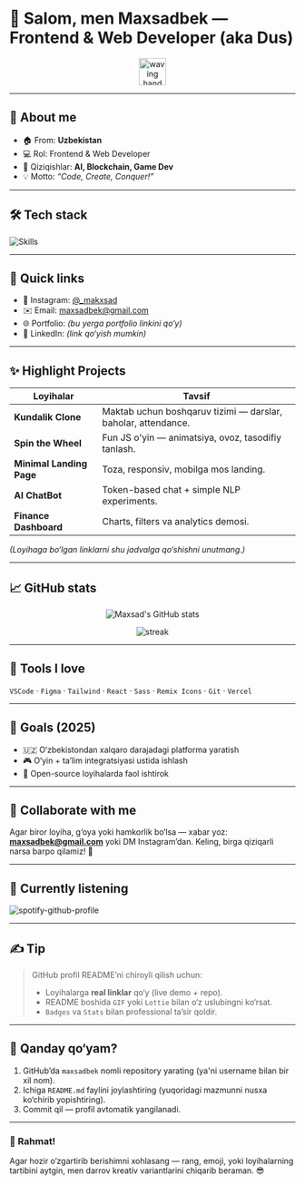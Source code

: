 # 👋 Salom, men **Maxsadbek** — Frontend & Web Developer (aka **Dus**)

<p align="center">
  <img src="https://user-images.githubusercontent.com/72663882/171687151-bb31c996-c9d2-49c8-b593-734946893b23.gif" alt="waving hand" width="48" />
</p>

---

## 🚀 About me
- 🏠 From: **Uzbekistan**  
- 💻 Rol: Frontend & Web Developer  
- 🎯 Qiziqishlar: **AI, Blockchain, Game Dev**  
- 💡 Motto: *“Code, Create, Conquer!”*  

---

## 🛠 Tech stack
![Skills](https://skillicons.dev/icons?i=html,css,js,ts,react,tailwind,sass,bootstrap,figma,git,github,vscode,ps,ai,python,nodejs,mongodb&perline=8)

---

## 📌 Quick links
- 🔗 Instagram: [@_makxsad](https://www.instagram.com/_makxsad/)  
- ✉️ Email: [maxsadbek@gmail.com](mailto:maxsadbek@gmail.com)  
- 🌐 Portfolio: _(bu yerga portfolio linkini qo‘y)_  
- 💼 LinkedIn: _(link qo‘yish mumkin)_

---

## ✨ Highlight Projects
| Loyihalar | Tavsif |
|---|---|
| **Kundalik Clone** | Maktab uchun boshqaruv tizimi — darslar, baholar, attendance. |
| **Spin the Wheel** | Fun JS o'yin — animatsiya, ovoz, tasodifiy tanlash. |
| **Minimal Landing Page** | Toza, responsiv, mobilga mos landing. |
| **AI ChatBot** | Token-based chat + simple NLP experiments. |
| **Finance Dashboard** | Charts, filters va analytics demosi. |

*(Loyihaga bo‘lgan linklarni shu jadvalga qo‘shishni unutmang.)*

---

## 📈 GitHub stats
<p align="center">
  <img src="https://github-readme-stats.vercel.app/api?username=maxsadbek&show_icons=true&icon_color=00ffff&bg_color=0d1117&text_color=00ffaa&title_color=00ffff&border_color=00ffff&border_radius=15" alt="Maxsad's GitHub stats" />
</p>

<p align="center">
  <img src="https://streak-stats.demolab.com?user=maxsadbek&hide_border=false&border_radius=15&background=0d1117&ring=00ffff&stroke=fff&border=00ffff&fire=fff" alt="streak" />
</p>

---

## 🧰 Tools I love
`VSCode` · `Figma` · `Tailwind` · `React` · `Sass` · `Remix Icons` · `Git` · `Vercel`

---

## 🎯 Goals (2025)
- 🇺🇿 O‘zbekistondan xalqaro darajadagi platforma yaratish  
- 🎮 O‘yin + taʼlim integratsiyasi ustida ishlash  
- 🤝 Open-source loyihalarda faol ishtirok

---

## 🤝 Collaborate with me
Agar biror loyiha, g‘oya yoki hamkorlik bo‘lsa — xabar yoz: **maxsadbek@gmail.com** yoki DM Instagram’dan. Keling, birga qiziqarli narsa barpo qilamiz! 🚀

---

## 🎵 Currently listening
![spotify-github-profile](https://spotify-github-profile.vercel.app/api/view?uid=31jnqmt7hlsgsyjvwgvx7wsh64f4&cover_image=true&theme=novatorem)

---

## ✍️ Tip
> GitHub profil README’ni chiroyli qilish uchun:  
> - Loyihalarga **real linklar** qo‘y (live demo + repo).  
> - README boshida `GIF` yoki `Lottie` bilan o‘z uslubingni ko‘rsat.  
> - `Badges` va `Stats` bilan professional taʼsir qoldir.

---

## 🔧 Qanday qo‘yam?
1. GitHub’da `maxsadbek` nomli repository yarating (ya'ni username bilan bir xil nom).  
2. Ichiga `README.md` faylini joylashtiring (yuqoridagi mazmunni nusxa ko‘chirib yopishtiring).  
3. Commit qil — profil avtomatik yangilanadi.

---

### 🙌 Rahmat!  
Agar hozir o‘zgartirib berishimni xohlasang — rang, emoji, yoki loyihalarning tartibini aytgin, men darrov kreativ variantlarini chiqarib beraman. 😎
